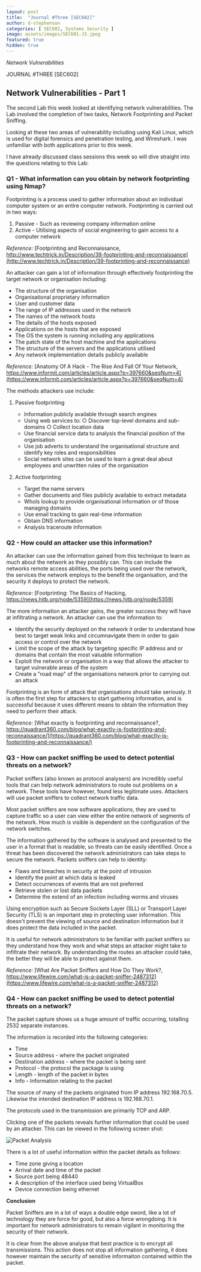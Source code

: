 ```yaml
---
layout: post
title:  "Journal #Three [SEC602]"
author: d-stephenson
categories: [ SEC602, Systems Security ]
image: assets/images/SEC601-J3.jpeg
featured: true
hidden: true
---
```

<i>Network Vulnerabilities</i>

JOURNAL #THREE [SEC602]

<h2>Network Vulnerabilities - Part 1</h2>

The second Lab this week looked at identifying network vulnerabilities. The Lab involved the completion of two tasks, Network Footprinting and Packet Sniffing. 

Looking at these two areas of vulnerability including using Kali Linux, which is used for digital forensics and penetration testing, and Wireshark. I was unfamiliar with both applications prior to this week. 

I have already discussed class sessions this week so will dive straight into the questions relating to this Lab:

<h3>Q1 - What information can you obtain by network footprinting using Nmap?</h3> 

Footprinting is a process used to gather information about an individual computer system or an entire computer network. Footprinting is carried out in two ways:

1. Passive - Such as reviewing company information online
2. Active - Utilising aspects of social engineering to gain access to a computer network

<i>Reference:</i> [Footprinting and Reconnaissance, http://www.techtrick.in/Description/39-footprinting-and-reconnaissance](http://www.techtrick.in/Description/39-footprinting-and-reconnaissance)

An attacker can gain a lot of information through effectively footprinting the target network or organisation including:

- The structure of the organisation
- Organisational proprietary information
- User and customer data 
- The range of IP addresses used in the network 
- The names of the network hosts
- The details of the hosts exposed 
- Applications on the hosts that are exposed
- The OS the system is running including any applications
- The patch state of the host machine and the applications
- The structure of the servers and the applications utilised
- Any network implementation details publicly available 

<i>Reference:</i> [Anatomy Of A Hack - The Rise And Fall Of Your Network, https://www.informit.com/articles/article.aspx?p=397660&seqNum=4](https://www.informit.com/articles/article.aspx?p=397660&seqNum=4)

The methods attackers use include:

1. Passive footprinting
	- Information publicly available through search engines 
	- Using web services to:
		○ Discover top-level domains and sub-domains 
		○ Collect location data
	- Use financial service data to analysis the financial position of the organisation
	- Use job adverts to understand the organisational structure and identify key roles and responsibilities 
	- Social network sites can be used to learn a great deal about employees and unwritten rules of the organisation
	
2. Active footprinting 
	- Target the name servers 
	- Gather documents and files publicly available to extract metadata 
	- WhoIs lookup to provide organisational information or of those managing domains 
	- Use email tracking to gain real-time information
	- Obtain DNS information
    - Analysis traceroute information

<h3>Q2 - How could an attacker use this information?</h3>

An attacker can use the information gained from this technique to learn as much about the network as they possibly can. This can include the networks remote access abilities, the ports being used over the network, the services the network employs to the benefit the organisation, and the security it deploys to protect the network.

<i>Reference:</i> [Footprinting: The Basics of Hacking, https://news.hitb.org/node/5359](https://news.hitb.org/node/5359)

The more information an attacker gains, the greater success they will have at infiltrating a network. An attacker can use the information to:

- Identify the security deployed on the network it order to understand how best to target weak links and circumnavigate them in order to gain access or control over the network 
- Limit the scope of the attack by targeting specific IP address and or domains that contain the most valuable information
- Exploit the network or organisation in a way that allows the attacker to target vulnerable areas of the system  
- Create a "road map" of the organisations network prior to carrying out an attack 

Footprinting is an form of attack that organisations should take seriously. It is often the first step for attackers to start gathering information, and is successful because it uses different means to obtain the information they need to perform their attack.

<i>Reference:</i> [What exactly is footprinting and reconnaissance?, https://quadrant360.com/blog/what-exactly-is-footprinting-and-reconnaissance/](https://quadrant360.com/blog/what-exactly-is-footprinting-and-reconnaissance/)

<h3>Q3 - How can packet sniffing be used to detect potential threats on a network?</h3>

Packet sniffers (also known as protocol analysers) are incredibly useful tools that can help network administrators to route out problems on a network. These tools have however, found less legitimate uses. Attackers will use packet sniffers to collect network traffic data. 

Most packet sniffers are now software applications, they are used to capture traffic so a user can view either the entire network of segments of the network. How much is visible is dependent on the configuration of the network switches.

The information gathered by the software is analysed and presented to the user in a format that is readable, so threats can be easily identified. Once a threat has been discovered the network administrators can take steps to secure the network. Packets sniffers can help to identity:

- Flaws and breaches in security at the point of intrusion
- Identify the point at which data is leaked
- Detect occurrences of events that are not preferred
- Retrieve stolen or lost data packets
- Determine the extend of an infection including worms and viruses

Using encryption such as Secure Sockets Layer (SLL) or Transport Layer Security (TLS) is an important step in protecting user information. This doesn't prevent the viewing of source and destination information but it does protect the data included in the packet.

It is useful for network administrators to be familiar with packet sniffers so they understand how they work and what steps an attacker might take to infiltrate their network. By understanding the routes an attacker could take, the better they will be able to protect against them.

<i>Reference:</i> [What Are Packet Sniffers and How Do They Work?, https://www.lifewire.com/what-is-a-packet-sniffer-2487312](https://www.lifewire.com/what-is-a-packet-sniffer-2487312)

<h3>Q4 - How can packet sniffing be used to detect potential threats on a network?</h3>

The packet capture shows us a huge amount of traffic occurring, totalling 2532 separate instances. 

The information is recorded into the following categories:

- Time 
- Source address - where the packet originated 
- Destination address - where the packet is being sent 
- Protocol - the protocol the package is using 
- Length - length of the packet in bytes 
- Info - Information relating to the packet

The source of many of the packets originated from IP address 192.168.70.5. Likewise the intended destination IP address is 192.168.70.1. 

The protocols used in the transmission are primarily TCP and ARP.

Clicking one of the packets reveals further information that could be used by an attacker. This can be viewed in the following screen shot:

<img src="/assets/images/SEC601-J3-a.png" alt="Packet Analysis"><br>

There is a lot of useful information within the packet details as follows:

- Time zone giving a location 
- Arrival date and time of the packet
- Source port being 48440
- A description of the interface used being VirtualBox
- Device connection being ethernet 

<b>Conclusion</b>

Packet Sniffers are in a lot of ways a double edge sword, like a lot of technology they are force for good, but also a force wrongdoing. It is important for network administrators to remain vigilant in monitoring the security of their network. 

It is clear from the above analyse that best practice is to encrypt all transmissions. This action does not stop all information gathering, it does however maintain the security of sensitive informaiton contained within the packet.